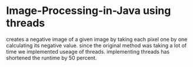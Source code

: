 # Image-Processing-in-Java using threads 

creates a negative image of a given image by taking each pixel one by one calculating its negative value.
since the original method was taking a lot of time we implemented useage of threads.
implementing threads has shortened the runtime by 50 percent.
